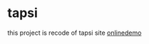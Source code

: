 # tapsi
this project is recode of tapsi site 
[onlinedemo]( https://taha-mohammadzadeh-web.github.io/tapsi/)
